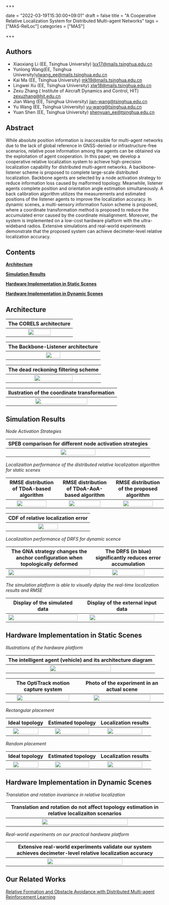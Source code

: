 +++

date = "2022-03-19T15:30:00+09:01"
draft = false
title = "A Cooperative Relative Localization System for Distributed Multi-agent Networks" 
tags  = ["MAS-RelLoc"]
categories = ["MAS"]


+++


## Authors

- Xiaoxiang Li (EE, Tsinghua University) <lxx17@mails.tsinghua.edu.cn>
- Yunlong Wang(EE, Tsinghua University)ylwang_ee@mails.tsinghua.edu.cn
- Kai Ma (EE, Tsinghua University) <mk19@mails.tsinghua.edu.cn>
- Lingwei Xu (EE, Tsinghua University) <xlw18@mails.tsinghua.edu.cn>
- Zexu Zhang ( Institute of Aircraft Dynamics and Control, HIT) <zexuzhang@hit.edu.cn>
- Jian Wang (EE, Tsinghua University) <jian-wang@tsinghua.edu.cn>
- Yu Wang (EE, Tsinghua University) <yu-wang@tsinghua.edu.cn>
- Yuan Shen (EE, Tsinghua University) <shenyuan_ee@tsinghua.edu.cn>


## Abstract
While absolute position information is inaccessible for  multi-agent networks due to the lack of global reference in GNSS-denied or infrastructure-free scenarios, relative pose information among the agents can be obtained via the exploitation of agent cooperation. In this paper, we develop a cooperative relative localization system  to achieve high-precision localization capability for distributed  multi-agent networks. A backbone-listener scheme is proposed  to complete large-scale distributed localization. Backbone agents are selected by a node activation strategy to reduce information loss caused by malformed topology.  Meanwhile, listener agents complete position and orientation angle  estimation simultaneously. A  back  calibration algorithm    utilizes the measurements and estimated positions of the listener agents to improve the localization accuracy.  In dynamic scenes, a multi-sensory information fusion scheme is proposed, where a coordinate transformation method is proposed to reduce the    accumulated error   caused by the coordinate misalignment. Moreover, the system is implemented  on a low-cost hardware platform  with the ultra-wideband radios.  Extensive simulations and real-world experiments demonstrate that the proposed system can achieve decimeter-level relative localization accuracy.


<h2 id="Contents">Contents</h2>

<b><a href="#Architecture">Architecture</a></b><br>
<!-- <a href="#1.1">1.1 The CORELS architecture</a><br>-->

<b><a href="#Simulation Results">Simulation Results</a></b><br>
<!-- <a href="#2.1">2.1 Node activation strategies</a><br>
<a href="#2.2">2.2 Localizaition performance of the distributed relative localization algorithm      for static scenes      </a><br>
<a href="#2.3">2.3 Localizaition performance of  DRFS for dynamic scence </a><br>
<a href="#2.4">2.4 Simulation platform</a><br>-->

<b><a href="#Hardware Implementation in Static Scenes">Hardware Implementation in Static Scenes</a></b><br>
<!-- <a href="#3.1">3.1  Illustrations of the hardware platform </a><br>
<a href="#3.2">3.2 Rectangular placement  </a><br> 
<a href="#3.3">3.3 Random placement </a><br>-->

<b><a href="#Hardware Implementation in Dynamic Scenes">Hardware Implementation in Dynamic Scenes</a></b><br>
<!-- <a href="#4.1">4.1 Translation and rotation in relative localization </a><br>
<a href="#4.2">4.2 Real-world experiment on our practical hardware platform</a><br> -->


<h2 id="Architecture">Architecture</h2>
<p><span id="1.1" name="Architecture"></span></p>
<table><thead>
<tr>
<th style="text-align: center">The CORELS architecture</th>
</tr></thead><tbody>
<tr>
<td style="text-align: center"><img src="../images/CORELS/CORELS.png" width="60%"/></td>
</tr>
</tbody></table>
<table><thead>
<tr>
<th style="text-align: center">The Backbone-Listener architecture</th>
</tr></thead><tbody>
<tr>
<td style="text-align: center"><img src="../images/CORELS/system_model.png" width="40%"/></td>
</tr>
</tbody></table>
</tbody></table>
<table><thead>
<tr>
<th style="text-align: center">The dead reckoning filtering scheme</th>
</tr></thead><tbody>
<tr>
<td style="text-align: center"><img src="../images/CORELS/DRFS.png" width="65%"/></td>
</tr>
</tbody></table>
</tbody></table>
<table><thead>
<tr>
<th style="text-align: center">llustration of the coordinate transformation</th>
</tr></thead><tbody>
<tr>
<td style="text-align: center"><img src="../images/CORELS/CT.png" width="70%"/></td>
</tr>
</tbody></table>


<h2 id="Simulation Results"> Simulation Results</h2>

<p><span id="2.1" name="Node activation strategies"></span></p>
<p><em> Node Activation Strategies</em></p>
<table><thead>
<tr>
<th style="text-align: center">SPEB comparison for different node activation strategies</th>
</tr></thead><tbody>
<tr>
<td style="text-align: center"><img src="../images/CORELS/nodeact_results.png" width="50%"/></td>
</tr>
</tbody></table>


<p><span id="2.2" name="Localizaition performance of the distributed relative localization algorithm      for static scenes  "></span></p>
<p><em>Localizaition performance of the distributed relative localization algorithm      for static scenes  </em></p>
<table><thead>
<tr>
<th style="text-align: center">RMSE  distribution  of  TDoA-based algorithm  </th>
<th style="text-align: center">RMSE  distribution  of  TDoA-AoA-based algorithm</th>
<th style="text-align: center">RMSE  distribution  of  the proposed algorithm</th>
</tr></thead><tbody>
<tr>
<td style="text-align: center"><img src="../images/CORELS/tdoa.png" width="80%"/></td>
<td style="text-align: center"><img src="../images/CORELS/tdoaaoa.png" width="80%"/></td>
<td style="text-align: center"><img src="../images/CORELS/pro_algo.png" width="80%"/></td>
</tr>
</tbody></table>


<table><thead>
<tr>
<th style="text-align: center">CDF of relative localization error </th>
</tr></thead><tbody>
<tr>
<td style="text-align: center"><img src="../images/CORELS/cdf.png" width="50%"/></td>
</tr>
</tbody></table>
<p><span id="2.3" name="Localizaition performance of  DRFS for dynamic scence"></span></p>
<p><em>Localizaition performance of  DRFS for dynamic scence</em></p>
<table><thead>
<tr>
<th style="text-align: center">The GNA strategy changes the anchor configuration when topologically deformed </th>
<th style="text-align: center">The DRFS (in blue) significantly reduces error accumulation   </th>
</tr></thead><tbody>
<tr>
<td style="text-align: center"><img src="../images/CORELS/dynamic_test.gif" width="100%"/></td>
<td style="text-align: center"><img src="../images/CORELS/dynamic_error.gif" width="70%"/></td>
</tr>
</tbody></table>

<p><span id="2.4" name="Simulation platform"></span></p>
<p><em>The simulation platform is able to visually diplay the  real-time localization results and RMSE</em></p>
<table><thead>
<tr>
<th style="text-align: center">Display of the simulated data </th>
<th style="text-align: center">Display of the external input data </th>
</tr></thead><tbody>
<tr>
<td style="text-align: center"><img src="../images/CORELS/Simu_platform1.gif" width="100%"/></td>
<td style="text-align: center"><img src="../images/CORELS/Simu_platform2.gif" width="91%"/></td>
</tr>
</tbody></table>


<h2 id="Hardware Implementation in Static Scenes"> Hardware Implementation in Static Scenes</h2>
<p><span id="3.1" name="Illustrations of the hardware platform"></span></p>
<p><em> Illustrations of the hardware platform</em></p>
<table><thead>
<tr>
<th style="text-align: center"> The  intelligent  agent  (vehicle)  and  its  architecture diagram</th>
</tr></thead><tbody>
<tr>
<td style="text-align: center"><img src="../images/CORELS/car.png" width="65%"/></td>
</tr>
</tbody></table>
<table><thead>
<tr>
<th style="text-align: center"> The  OptiTrack  motion  capture  system </th>
<th style="text-align: center"> Photo of the experiment in an actual scene</th>
</tr></thead><tbody>
<tr>
<td style="text-align: center"><img src="../images/CORELS/figure_hardware.png" width="87%"/></td>
<td style="text-align: center"><img src="../images/CORELS/realsense.jpg" width="85%"/></td>
</tr>
</tbody></table>

<p><span id="3.2" name="Rectangular placement"></span></p>
<p><em> Rectangular placement</em></p>
<table><thead>
<tr>
<th style="text-align: center">Ideal topology </th>
<th style="text-align: center">Estimated topology</th>
<th style="text-align: center">Localization results </th>
</tr></thead><tbody>
<tr>
<td style="text-align: center"><img src="../images/CORELS/Static-ideal-1.png" width="85%"/></td>
<td style="text-align: center"><img src="../images/CORELS/Static-real-1.png" width="85%"/></td>
<td style="text-align: center"><img src="../images/CORELS/Static-data-1.png" width="85%"/></td>
</tr>
</tbody></table>


<p><span id="3.3" name="Random placement"></span></p>
<p><em> Random placement</em></p>
<table><thead>
<tr>
<th style="text-align: center">Ideal topology </th>
<th style="text-align: center">Estimated topology</th>
<th style="text-align: center">Localization results </th>
</tr></thead><tbody>
<tr>
<td style="text-align: center"><img src="../images/CORELS/Static-ideal-2.png" width="85%"/></td>
<td style="text-align: center"><img src="../images/CORELS/Static-real-2.png" width="85%"/></td>
<td style="text-align: center"><img src="../images/CORELS/Static-data-2.png" width="85%"/></td>
</tr>
</tbody></table>


<h2 id="Hardware Implementation in Dynamic Scenes"> Hardware Implementation in Dynamic Scenes</h2>
<p><span id="4.1" name="Translation and rotation in relative localization"></span></p>
<p><em> Translation and rotation invariance in relative localization</em></p>
<table><thead>
<tr>
<th style="text-align: center"> Translation and rotation do not affect topology estimation in relative localizaiton scenarios </th>
</tr></thead><tbody>
<tr>
<td style="text-align: center"><img src="../images/CORELS/relative.gif" width="75%"/></td>
</tr>
</tbody></table>


<p><span id="4.2" name="Real-world experiment on our practical hardware platform"></span></p>
<p><em> Real-world experiments on our practical hardware platform</em></p>
<table><thead>
<tr>
<th style="text-align: center"> Extensive  real-world  experiments validate our system   achieves decimeter-level relative localization accuracy </th>

</tr></thead><tbody>
<tr>
<td style="text-align: center"><img src="../images/CORELS/dynamic.gif" width="70%"/></td>
</tr>
</tbody></table>

## Our Related Works

[Relative Formation and Obstacle Avoidance with Distributed Multi-agent Reinforcement Learning](/relativeformation/)<br>

